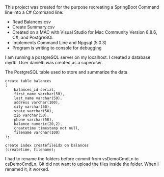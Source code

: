 This project was created for the purpose recreating a SpringBoot Command line into a C# Command line:

- Read Balances.csv 
- Create Summary.csv
- Created on a MAC with Visual Studio for Mac Community Version 8.8.6, C#, and PostgreSQL
- Implements Command Line and Npgsql (5.0.3)
- Program is writing to console for debugging


I am running a postgreSQL server on my localhost.  I created a database mydb.
User danielb was created as a superuser.

The PostgreSQL table used to store and summarize the data.

```
create table balances
(
	balances_id serial,
	first_name varchar(50),
	last_name varchar(50),
	address varchar(100),
	city varchar(50),
	state varchar(50),
	zip varchar(50),
	phone varchar(50),
	balance numeric(20,2),
	createtime timestamp not null,
	filename varchar(100)
);

create index createfileidx on balances 
(createtime, filename);
```

I had to rename the folders before commit from vsDemoCmdLn to csDemoCmdLn.  Git did not want to upload the files inside the folder.  When I renamed it, it worked.

